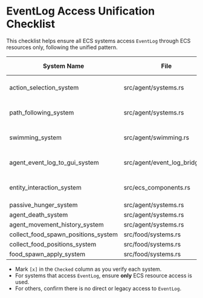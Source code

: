# EventLog Access Unification Checklist

This checklist helps ensure all ECS systems access `EventLog` through ECS resources only, following the unified pattern.

| System Name                        | File                                   | Accesses EventLog? | Pattern to Check/Unify            | Checked |
|-------------------------------------|----------------------------------------|--------------------|-----------------------------------|---------|
| action_selection_system             | src/agent/systems.rs                   | Yes                | Should use ECS resource           | [x]     |
| path_following_system               | src/agent/systems.rs                   | Yes                | Should use ECS resource           | [x]     |
| swimming_system                     | src/agent/swimming.rs                  | Yes                | Should use ECS resource           | [x]     |
| agent_event_log_to_gui_system       | src/agent/event_log_bridge.rs          | Yes                | Should use ECS resource           | [x]     |
| entity_interaction_system           | src/ecs_components.rs                  | Yes                | Should use ECS resource           | [x]     |
| passive_hunger_system               | src/agent/systems.rs                   | No                 | --                                | [x]     |
| agent_death_system                  | src/agent/systems.rs                   | No                 | --                                | [x]     |
| agent_movement_history_system       | src/agent/systems.rs                   | No                 | --                                | [x]     |
| collect_food_spawn_positions_system | src/food/systems.rs                    | No                 | --                                | [x]     |
| collect_food_positions_system       | src/food/systems.rs                    | No                 | --                                | [x]     |
| food_spawn_apply_system             | src/food/systems.rs                    | No                 | --                                | [x]     |

- Mark `[x]` in the `Checked` column as you verify each system.
- For systems that access `EventLog`, ensure **only** ECS resource access is used.
- For others, confirm there is no direct or legacy access to `EventLog`.
